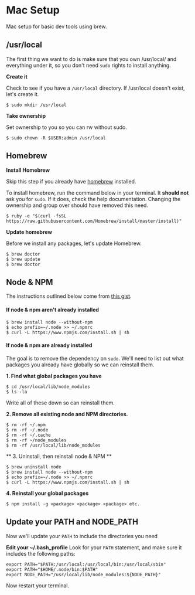 # Mac Setup
Mac setup for basic dev tools using brew. 

## /usr/local
The first thing we want to do is make sure that you own /usr/local/ and everything under it, so you don't need `sudo` rights to install anything. 


**Create it**
 
Check to see if you have a `/usr/local` directory. If /usr/local doesn't exist, let's create it.

```
$ sudo mkdir /usr/local
```

**Take ownership**

Set ownership to you so you can rw without sudo. 

```
$ sudo chown -R $USER:admin /usr/local
```

## Homebrew

**Install Homebrew**

Skip this step if you already have [homebrew](http://brew.sh/) installed.

To install homebrew, run the command below in your terminal. It **should not** ask you for `sudo`. If it does, check the help documentation. Changing the ownership and group over should have removed this need. 

```
$ ruby -e "$(curl -fsSL https://raw.githubusercontent.com/Homebrew/install/master/install)"
```

**Update homebrew**

Before we install any packages, let's update Homebrew.

```
$ brew doctor
$ brew update
$ brew doctor
```

## Node & NPM
The instructions outlined below come from [this gist](https://gist.github.com/DanHerbert/9520689).

#### If node & npm aren't already installed

```
$ brew install node --without-npm
$ echo prefix=~/.node >> ~/.npmrc
$ curl -L https://www.npmjs.com/install.sh | sh
``` 


#### If node & npm are already installed

The goal is to remove the dependency on `sudo`. We'll need to list out what packages you already have globally so we can reinstall them. 

**1. Find what global packages you have**

```
$ cd /usr/local/lib/node_modules
$ ls -la
```
Write all of these down so can reinstall them. 


**2. Remove all existing node and NPM directories.**

```
$ rm -rf ~/.npm
$ rm -rf ~/.node
$ rm -rf ~/.cache
$ rm -rf ~/node_modules
$ rm -rf /usr/local/lib/node_modules
```

** 3. Uninstall, then reinstall node & NPM **

```
$ brew uninstall node
$ brew install node --without-npm
$ echo prefix=~/.node >> ~/.npmrc
$ curl -L https://www.npmjs.com/install.sh | sh
```

**4. Reinstall your global packages**

```
$ npm install -g <package> <package> <package> etc.
```

## Update your PATH and NODE_PATH
Now we'll update your `PATH` to include the directories you need

**Edit your ~/.bash_profile**
Look for your `PATH` statement, and make sure it includes the following paths:

```
export PATH="$PATH:/usr/local:/usr/local/bin:/usr/local/sbin"
export PATH="$HOME/.node/bin:$PATH"
export NODE_PATH="/usr/local/lib/node_modules:${NODE_PATH}"
```

Now restart your terminal.